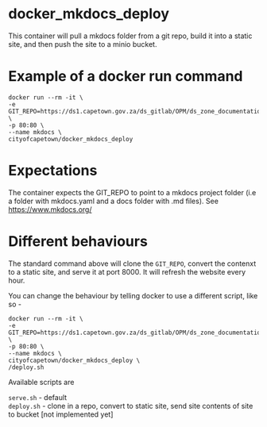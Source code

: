 # docker_mkdocs_deploy
This container will pull a mkdocs folder from a git repo, build it into a static site, and then push the site to a minio bucket.

# Example of a docker run command

```
docker run --rm -it \
-e GIT_REPO=https://ds1.capetown.gov.za/ds_gitlab/OPM/ds_zone_documentation.git \
-p 80:80 \
--name mkdocs \
cityofcapetown/docker_mkdocs_deploy 

```

# Expectations

The container expects the GIT_REPO to point to a mkdocs project folder (i.e a folder with mkdocs.yaml and a docs folder with .md files). See https://www.mkdocs.org/

# Different behaviours

The standard command above will clone the `GIT_REPO`, convert the contenxt to a static site, and serve it at port 8000. It will refresh the website every hour.

You can change the behaviour by telling docker to use a different script, like so - 


```
docker run --rm -it \
-e GIT_REPO=https://ds1.capetown.gov.za/ds_gitlab/OPM/ds_zone_documentation.git \
-p 80:80 \
--name mkdocs \
cityofcapetown/docker_mkdocs_deploy \
/deploy.sh
```

Available scripts are 

`serve.sh` - default  
`deploy.sh` - clone in a repo, convert to static site, send site contents of site to bucket [not implemented yet]



